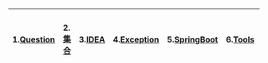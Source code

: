 #### 

| 1.[**Question**](/chapter1/springdatajpa.md) | **2.**[**集合**](/chapter1/ji-he.md) | **3.**[**IDEA**](/chapter1/idea.md) | **4.**[**Exception**](/chapter1/exception.md) | **5.**[**SpringBoot**](/chapter1/springboot.md) | **6.**[**Tools**](/chapter1/tools.md) | **7.**[**Jpa**](/chapter1/jpa.md) | 8.[TCP/IP](/chapter1/tcpip.md) | 9.[**知识链接**](/chapter1/zhi-shi-lian-jie.md) |
| :--- | :--- | :--- | :--- | :--- | :--- | :--- | :--- | :--- |





